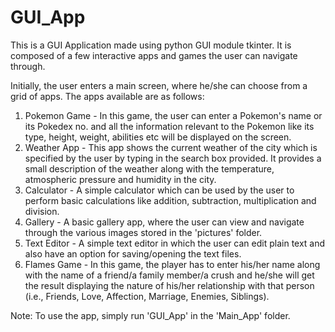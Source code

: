 # GUI_App
This is a GUI Application made using python GUI module tkinter.
It is composed of a few interactive apps and games the user can navigate through.

Initially, the user enters a main screen, where he/she can choose from a grid of apps. 
The apps available are as follows:
1. Pokemon Game - In this game, the user can enter a Pokemon's name or its Pokedex no. and all the information relevant to the Pokemon like its type, height, weight, abilities etc will be displayed on the screen.
2. Weather App - This app shows the current weather of the city which is specified by the user by typing in the search box provided. It provides a small description of the weather along with the temperature, atmospheric pressure and humidity in the city.
3. Calculator - A simple calculator which can be used by the user to perform basic calculations like addition, subtraction, multiplication and division.
4. Gallery - A basic gallery app, where the user can view and navigate through the various images stored in the 'pictures' folder.
5. Text Editor - A simple text editor in which the user can edit plain text and also have an option for saving/opening the text files.
6. Flames Game - In this game, the player has to enter his/her name along with the name of a friend/a family member/a crush and he/she will get the result displaying the nature of his/her relationship with that person (i.e., Friends, Love, Affection, Marriage, Enemies, Siblings).

Note: To use the app, simply run 'GUI_App' in the 'Main_App' folder.
